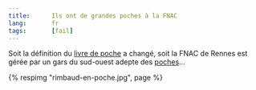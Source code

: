 ```yaml
---
title:      Ils ont de grandes poches à la FNAC
lang:       fr
tags:       [fail]
---
```


Soit la définition du [livre de poche](http://fr.wikipedia.org/wiki/Livre_de_poche) a changé, soit la FNAC de Rennes est gérée par un gars du sud-ouest adepte des [poches](http://fr.wikipedia.org/wiki/Poche_(sac_plastique))…

{% respimg "rimbaud-en-poche.jpg", page %}

